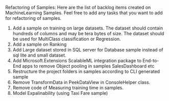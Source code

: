 Refactoring of Samples: Here are the list of backlog items created on MachineLearning Samples. Feel free to add any tasks that you want to add for refactoring of samples.

1.	Add a sample on training on large datasets. The dataset should contain hundreds of columns and may be tera bytes of size. The dataset should be used for MultiClass classification or Regression.
2.	Add a sample on Ranking
3.	Add Large dataset  stored in SQL server for Database sample instead of sql lite and small dataset. 
4.	Add Microsoft.Extensions ScalableML integration package to End-to-End apps to remove Object pooling in samples SalesDashboard etc
5.	Restructure the project folders in samples according to CLI generated sample
6.	Remove TransformData in PeekDataView in ConsoleHelper class.
7.	Remove code of Measuring training time in samples.
8.  Model Expalinability (using Taxi Fare sample)


